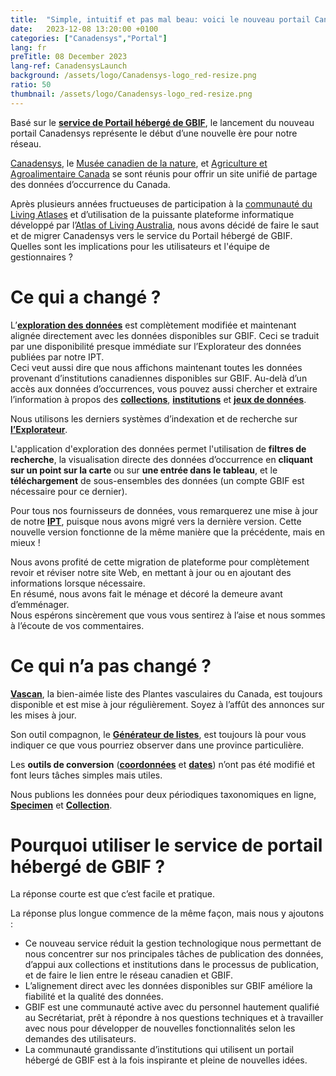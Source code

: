 ```yaml
---
title:  "Simple, intuitif et pas mal beau: voici le nouveau portail Canadensys !"
date:   2023-12-08 13:20:00 +0100
categories: ["Canadensys","Portal"]
lang: fr
preTitle: 08 December 2023
lang-ref: CanadensysLaunch
background: /assets/logo/Canadensys-logo_red-resize.png
ratio: 50
thumbnail: /assets/logo/Canadensys-logo_red-resize.png
---
```


Basé sur le [**service de Portail hébergé de GBIF**](https://www.gbif.org/hosted-portals), le lancement du nouveau portail Canadensys représente le début d’une nouvelle ère pour notre réseau. 

[Canadensys](https://www.canadensys.net/fr), le [Musée canadien de la nature](https://nature.ca/fr/), et [Agriculture et Agroalimentaire Canada](https://agriculture.canada.ca/fr/science) se sont réunis pour offrir un site unifié de partage des données d’occurrence du Canada. 

Après plusieurs années fructueuses de participation à la [communauté du Living Atlases](https://living-atlases.gbif.org/) et d’utilisation de la puissante plateforme informatique développé par l’[Atlas of Living Australia](https://www.ala.org.au/), nous avons décidé de faire le saut et de migrer Canadensys vers le service du Portail hébergé de GBIF.  
Quelles sont les implications pour les utilisateurs et l'équipe de gestionnaires ?   

# Ce qui a changé ?

L’[**exploration des données**](/fr/occurrence/search) est complètement modifiée et maintenant alignée directement avec les données disponibles sur GBIF. Ceci se traduit par une disponibilité presque immédiate sur l’Explorateur des données publiées par notre IPT.  
Ceci veut aussi dire que nous affichons maintenant toutes les données provenant d’institutions canadiennes disponibles sur GBIF. Au-delà d’un accès aux données d’occurrences, vous pouvez aussi chercher et extraire l’information à propos des [**collections**](/fr/collection/search), [**institutions**](/fr/institution/search) et [**jeux de données**](/fr/dataset/search). 

Nous utilisons les derniers systèmes d’indexation et de recherche sur [**l’Explorateur**](/fr/occurrence/search). 

L'application d'exploration des données permet l'utilisation de **filtres de recherche**, la visualisation directe des données d’occurrence en **cliquant sur un point sur la carte** ou sur **une entrée dans le tableau**, et le **téléchargement** de sous-ensembles des données (un compte GBIF est nécessaire pour ce dernier).  

Pour tous nos fournisseurs de données, vous remarquerez une mise à jour de notre [**IPT**](https://data.canadensys.net/ipt/), puisque nous avons migré vers la dernière version. Cette nouvelle version fonctionne de la même manière que la précédente, mais en mieux !  
 
Nous avons profité de cette migration de plateforme pour complètement revoir et réviser notre site Web, en mettant à jour ou en ajoutant des informations lorsque nécessaire.  
En résumé, nous avons fait le ménage et décoré la demeure avant d’emménager.  
Nous espérons sincèrement que vous vous sentirez à l’aise et nous sommes à l’écoute de vos commentaires.  

# Ce qui n’a pas changé ?

[**Vascan**](https://data.canadensys.net/vascan/), la bien-aimée liste des Plantes vasculaires du Canada, est toujours disponible et est mise à jour régulièrement. Soyez à l’affût des annonces sur les mises à jour.  

Son outil compagnon, le [**Générateur de listes**](https://data.canadensys.net/vascan/checklist), est toujours là pour vous indiquer ce que vous pourriez observer dans une province particulière.  

Les **outils de conversion** ([**coordonnées**](https://data.canadensys.net/tools/coordinates) et [**dates**](https://data.canadensys.net/tools/dates)) n’ont pas été modifié et font leurs tâches simples mais utiles.

Nous publions les données pour deux périodiques taxonomiques en ligne, [**Specimen**](https://data.canadensys.net/micropublications) et [**Collection**](https://data.canadensys.net/micropublications).

# Pourquoi utiliser le service de portail hébergé de GBIF ?

La réponse courte est que c’est facile et pratique.  

La réponse plus longue commence de la même façon, mais nous y ajoutons :
- Ce nouveau service réduit la gestion technologique nous permettant de nous concentrer sur nos principales tâches de publication des données, d’appui aux collections et institutions dans le processus de publication, et de faire le lien entre le réseau canadien et GBIF.
- L’alignement direct avec les données disponibles sur GBIF améliore la fiabilité et la qualité des données.
- GBIF est une communauté active avec du personnel hautement qualifié au Secrétariat, prêt à répondre à nos questions techniques et à travailler avec nous pour développer de nouvelles fonctionnalités selon les demandes des utilisateurs.   
- La communauté grandissante d’institutions qui utilisent un portail hébergé de GBIF est à la fois inspirante et pleine de nouvelles idées. 

